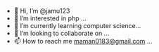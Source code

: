 - 👋 Hi, I’m @jamu123
- 👀 I’m interested in php ...
- 🌱 I’m currently learning computer science...
- 💞️ I’m looking to collaborate on ...
- 📫 How to reach me maman0183@gmail.com ...

<!---
jamu123/jamu123 is a ✨ special ✨ repository because its `README.md` (this file) appears on your GitHub profile.
You can click the Preview link to take a look at your changes.
--->
